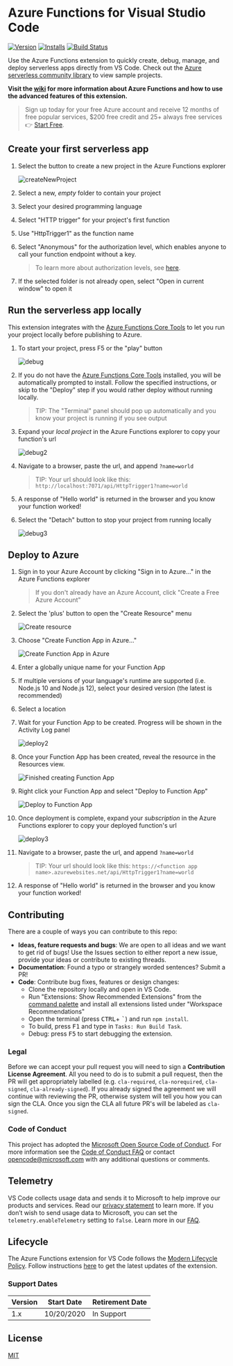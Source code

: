 # Azure Functions for Visual Studio Code

<!-- region exclude-from-marketplace -->

[![Version](https://img.shields.io/visual-studio-marketplace/v/ms-azuretools.vscode-azurefunctions.svg)](https://marketplace.visualstudio.com/items?itemName=ms-azuretools.vscode-azurefunctions) [![Installs](https://img.shields.io/visual-studio-marketplace/i/ms-azuretools.vscode-azurefunctions.svg)](https://marketplace.visualstudio.com/items?itemName=ms-azuretools.vscode-azurefunctions) [![Build Status](https://dev.azure.com/ms-azuretools/AzCode/_apis/build/status/vscode-azurefunctions?branchName=main)](https://dev.azure.com/ms-azuretools/AzCode/_build/latest?definitionId=2&branchName=main)

<!-- endregion exclude-from-marketplace -->

Use the Azure Functions extension to quickly create, debug, manage, and deploy serverless apps directly from VS Code. Check out the [Azure serverless community library](https://aka.ms/AA4ul9b) to view sample projects.

**Visit the [wiki](https://github.com/Microsoft/vscode-azurefunctions/wiki) for more information about Azure Functions and how to use the advanced features of this extension.**

> Sign up today for your free Azure account and receive 12 months of free popular services, $200 free credit and 25+ always free services 👉 [Start Free](https://azure.microsoft.com/free/open-source).

## Create your first serverless app

1. Select the button to create a new project in the Azure Functions explorer

    ![createNewProject](https://github.com/Microsoft/vscode-azurefunctions/raw/main/resources/readme/createFunction.png)

1. Select a new, _empty_ folder to contain your project
1. Select your desired programming language
1. Select "HTTP trigger" for your project's first function
1. Use "HttpTrigger1" as the function name
1. Select "Anonymous" for the authorization level, which enables anyone to call your function endpoint without a key.
    > To learn more about authorization levels, see [here](https://docs.microsoft.com/azure/azure-functions/functions-bindings-http-webhook-trigger?tabs=csharp#authorization-keys).
1. If the selected folder is not already open, select "Open in current window" to open it

## Run the serverless app locally

This extension integrates with the [Azure Functions Core Tools](https://docs.microsoft.com/azure/azure-functions/functions-run-local) to let you run your project locally before publishing to Azure.

1. To start your project, press F5 or the "play" button

    ![debug](https://github.com/Microsoft/vscode-azurefunctions/raw/main/resources/readme/debug.png)

1. If you do not have the [Azure Functions Core Tools](https://aka.ms/Dqur4e) installed, you will be automatically prompted to install. Follow the specified instructions, or skip to the "Deploy" step if you would rather deploy without running locally.
    > TIP: The "Terminal" panel should pop up automatically and you know your project is running if you see output
1. Expand your _local project_ in the Azure Functions explorer to copy your function's url

    ![debug2](https://github.com/Microsoft/vscode-azurefunctions/raw/main/resources/readme/copyFunctionUrl.png)

1. Navigate to a browser, paste the url, and append `?name=world`
    > TIP: Your url should look like this: `http://localhost:7071/api/HttpTrigger1?name=world`
1. A response of "Hello world" is returned in the browser and you know your function worked!
1. Select the "Detach" button to stop your project from running locally

    ![debug3](https://github.com/Microsoft/vscode-azurefunctions/raw/main/resources/readme/debug3.png)

## Deploy to Azure

1. Sign in to your Azure Account by clicking "Sign in to Azure..." in the Azure Functions explorer
    >  If you don't already have an Azure Account, click "Create a Free Azure Account"
1. Select the 'plus' button to open the "Create Resource" menu

    ![Create resource](https://github.com/Microsoft/vscode-azurefunctions/raw/main/resources/readme/deploy/createResource.png)

1. Choose "Create Function App in Azure..."

    ![Create Function App in Azure](https://github.com/Microsoft/vscode-azurefunctions/raw/main/resources/readme/deploy/createFunctionApp.png)

1. Enter a globally unique name for your Function App
1. If multiple versions of your language's runtime are supported (i.e. Node.js 10 and Node.js 12), select your desired version (the latest is recommended)
1. Select a location
1. Wait for your Function App to be created. Progress will be shown in the Activity Log panel

    ![deploy2](https://github.com/Microsoft/vscode-azurefunctions/raw/main/resources/readme/deploy/activityLog.png)

1. Once your Function App has been created, reveal the resource in the Resources view.

    ![Finished creating Function App](https://github.com/Microsoft/vscode-azurefunctions/raw/main/resources/readme/deploy/createComplete.png)

1. Right click your Function App and select "Deploy to Function App"

    ![Deploy to Function App](https://github.com/Microsoft/vscode-azurefunctions/raw/main/resources/readme/deploy/deploy.png)

1. Once deployment is complete, expand your _subscription_ in the Azure Functions explorer to copy your deployed function's url

    ![deploy3](https://github.com/Microsoft/vscode-azurefunctions/raw/main/resources/readme/deploy/copyFunctionUrl.png)

1. Navigate to a browser, paste the url, and append `?name=world`
    > TIP: Your url should look like this: `https://<function app name>.azurewebsites.net/api/HttpTrigger1?name=world`
1. A response of "Hello world" is returned in the browser and you know your function worked!

<!-- region exclude-from-marketplace -->

## Contributing

There are a couple of ways you can contribute to this repo:

* **Ideas, feature requests and bugs**: We are open to all ideas and we want to get rid of bugs! Use the Issues section to either report a new issue, provide your ideas or contribute to existing threads.
* **Documentation**: Found a typo or strangely worded sentences? Submit a PR!
* **Code**: Contribute bug fixes, features or design changes:
  * Clone the repository locally and open in VS Code.
  * Run "Extensions: Show Recommended Extensions" from the [command palette](https://code.visualstudio.com/docs/getstarted/userinterface#_command-palette) and install all extensions listed under "Workspace Recommendations"
  * Open the terminal (press <kbd>CTRL</kbd>+ <kbd>\`</kbd>) and run `npm install`.
  * To build, press <kbd>F1</kbd> and type in `Tasks: Run Build Task`.
  * Debug: press <kbd>F5</kbd> to start debugging the extension.

### Legal

Before we can accept your pull request you will need to sign a **Contribution License Agreement**. All you need to do is to submit a pull request, then the PR will get appropriately labelled (e.g. `cla-required`, `cla-norequired`, `cla-signed`, `cla-already-signed`). If you already signed the agreement we will continue with reviewing the PR, otherwise system will tell you how you can sign the CLA. Once you sign the CLA all future PR's will be labeled as `cla-signed`.

### Code of Conduct

This project has adopted the [Microsoft Open Source Code of Conduct](https://opensource.microsoft.com/codeofconduct/). For more information see the [Code of Conduct FAQ](https://opensource.microsoft.com/codeofconduct/faq/) or contact [opencode@microsoft.com](mailto:opencode@microsoft.com) with any additional questions or comments.

<!-- endregion exclude-from-marketplace -->

## Telemetry

VS Code collects usage data and sends it to Microsoft to help improve our products and services. Read our [privacy statement](https://go.microsoft.com/fwlink/?LinkID=528096&clcid=0x409) to learn more. If you don’t wish to send usage data to Microsoft, you can set the `telemetry.enableTelemetry` setting to `false`. Learn more in our [FAQ](https://code.visualstudio.com/docs/supporting/faq#_how-to-disable-telemetry-reporting).

## Lifecycle

The Azure Functions extension for VS Code follows the [Modern Lifecycle Policy](https://docs.microsoft.com/lifecycle/policies/modern). Follow instructions [here](https://code.visualstudio.com/docs/editor/extension-gallery) to get the latest updates of the extension.

### Support Dates
|Version|Start Date|Retirement Date|
|---|---|---|
|1.x|10/20/2020|In Support|

## License

[MIT](https://github.com/Microsoft/vscode-azurefunctions/blob/main/LICENSE.md)

